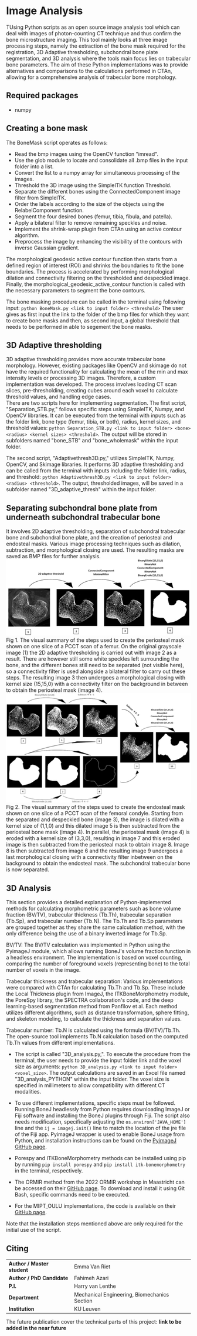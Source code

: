 # Image Analysis
TUsing Python scripts as an open source image analysis tool which can deal with images of photon-counting CT technique and thus confirm the bone microstructure imaging.
This tool mainly looks at three image processing steps, namely the extraction of the bone mask required for the registration, 3D Adaptive thresholding, subchondral bone plate segmentation, and 3D analysis where the
tools main focus lies on trabecular bone parameters. The aim of these Python implementations was to provide alternatives and comparisons to the calculations performed in CTAn, allowing for a comprehensive analysis of trabecular bone morphology.

## Required packages
* numpy  

## Creating a bone mask
The BoneMask script operates as follows:
* Read the bmp images using the OpenCV function "imread".
* Use the glob module to locate and consolidate all .bmp files in the input folder into a list.
* Convert the list to a numpy array for simultaneous processing of the images.
* Threshold the 3D image using the SimpleITK function Threshold.
* Separate the different bones using the ConnectedComponent image filter from SimpleITK.
* Order the labels according to the size of the objects using the RelabelComponent function.
* Segment the four desired bones (femur, tibia, fibula, and patella).
* Apply a bilateral filter to remove remaining speckles and noise.
* Implement the shrink-wrap plugin from CTAn using an active contour algorithm.
* Preprocess the image by enhancing the visibility of the contours with inverse Gaussian gradient.

The morphological geodesic active contour function then starts from a defined region of interest (ROI) and shrinks the boundaries to fit the bone boundaries. The process is accelerated by performing morphological dilation and connectivity filtering on the thresholded and despeckled image. Finally, the morphological_geodesic_active_contour function is called with the necessary parameters to segment the bone contours.

The bone masking procedure can be called in the terminal using following input:
`python BoneMask.py <link to input folder> <threshold>`
The user gives as first input the link to the folder of the bmp files for which they want to create bone masks and then, as second input, a global threshold that needs to be performed in able to segement the bone masks.
## 3D Adaptive thresholding 
3D adaptive thresholding provides more accurate trabecular bone morphology. However, existing packages like OpenCV and skimage do not have the required functionality for calculating the mean of the min and max intensity levels or processing 3D images. Therefore, a custom implementation was developed. The process involves loading CT scan slices, pre-thresholding, creating cubes around each voxel to calculate threshold values, and handling edge cases.  
There are two scripts here for implementing segmentation. The first script, "Separation_STB.py," follows specific steps using SimpleITK, Numpy, and OpenCV libraries. It can be executed from the terminal with inputs such as the folder link, bone type (femur, tibia, or both), radius, kernel sizes, and threshold values: `python Separation_STB.py <link to input folder> <bone> <radius> <kernel sizes> <threshold>`. The output will be stored in subfolders named "bone_STB" and "bone_wholemask" within the input folder.
                                         

The second script, "Adaptivethresh3D.py," utilizes SimpleITK, Numpy, OpenCV, and Skimage libraries. It performs 3D adaptive thresholding and can be called from the terminal with inputs including the folder link, radius, and threshold: `python Adaptivethresh3D.py <link to input folder> <radius> <threshold>`. The output, thresholded images, will be saved in a subfolder named "3D_adaptive_thresh" within the input folder.
                                           
## Separating subchondral bone plate from underneath subchondral trabecular bone 
It involves 2D adaptive thresholding, separation of subchondral trabecular bone and subchondral bone plate, and the creation of periosteal and endosteal masks. Various image processing techniques such as dilation, subtraction, and morphological closing are used. The resulting masks are saved as BMP files for further analysis.
![error](./create-the-periosteal-mask.png "create-the-periosteal-mask")
Fig 1. The visual summary of the steps used to create the periosteal mask shown on one slice of a PCCT scan of a femur. On the original grayscale image (1) the 2D adaptive thresholding is carried out with image 2 as a result. There are however still some white speckles left surrounding the bone, and the different bones still need to be separated (not visible here), so a connectivity filter is used alongside a bilateral filter to carry out these steps. The resulting image 3 then undergoes a morphological closing with kernel size (15,15,0) with a connectivity filter on the background in between to obtain the periosteal mask (image 4).
![error](./create-the-endosteal-mask.png "create-the-endosteal-mask")
Fig 2. The visual summary of the steps used to create the endosteal mask shown on one slice of a PCCT scan of the femoral condyle. Starting from the separated and despeckled bone (image 3), the image is dilated with a kernel size of (1,1,0) and this dilated image 5 is then subtracted from the periosteal bone mask (image 4). In parallel, the periosteal mask (image 4) is eroded with a kernel size of (3,3,0), resulting in image 7 and this eroded image is then subtracted from the periosteal mask to obtain image 8. Image 8 is then subtracted from image 6 and the resulting image 9 undergoes a last morphological closing with a connectivity
filter inbetween on the background to obtain the endosteal mask. The subchondral trabecular bone is now separated.
  
## 3D Analysis   
  
This section provides a detailed explanation of Python-implemented methods for calculating morphometric parameters such as bone volume fraction (BV/TV), trabecular thickness (Tb.Th), trabecular separation (Tb.Sp), and trabecular number (Tb.N). The Tb.Th and Tb.Sp parameters are grouped together as they share the same calculation method, with the only difference being the use of a binary inverted image for Tb.Sp.

BV/TV:
The BV/TV calculation was implemented in Python using the PyimageJ module, which allows running BoneJ's volume fraction function in a headless environment. The implementation is based on voxel counting, comparing the number of foreground voxels (representing bone) to the total number of voxels in the image.

Trabecular thickness and trabecular separation:
Various implementations were compared with CTAn for calculating Tb.Th and Tb.Sp. These include the Local Thickness plugin from ImageJ, the ITKBoneMorphometry module, the PoreSpy library, the SPECTRA collaboration's code, and the deep learning-based segmentation method from Panfilov et al. Each method utilizes different algorithms, such as distance transformation, sphere fitting, and skeleton modeling, to calculate the thickness and separation values.

Trabecular number:
Tb.N is calculated using the formula (BV/TV)/Tb.Th. The open-source tool implements Tb.N calculation based on the computed Tb.Th values from different implementations.

* The script is called "3D_analysis.py,". To execute the procedure from the terminal, the user needs to provide the input folder link and the voxel size as arguments: `python 3D_analysis.py <link to input folder> <voxel_size>`. The output calculations are saved in an Excel file named "3D_analysis_PYTHON" within the input folder. The voxel size is specified in millimeters to allow compatibility with different CT modalities.

* To use different implementations, specific steps must be followed. Running BoneJ headlessly from Python requires downloading ImageJ or Fiji software and installing the BoneJ plugins through Fiji. The script also needs modification, specifically adjusting the `os.environ['JAVA_HOME']` line and the `ij = imagej.init()` line to match the location of the jre file of the Fiji app. PyimageJ wrapper is used to enable BoneJ usage from Python, and installation instructions can be found on the [PyimageJ GitHub page](https://github.com/imagej/pyimagej).

* Porespy and ITKBoneMorphometry methods can be installed using pip by running `pip install porespy` and `pip install itk-bonemorphometry` in the terminal, respectively.

* The ORMIR method from the 2022 ORMIR workshop in Maastricht can be accessed on their [GitHub page](https://github.com/SpectraCollab/ORMIR_XCT). To download and install it using Git Bash, specific commands need to be executed.

* For the MIPT_OULU implementations, the code is available on their [GitHub page](https://github.com/MIPT-Oulu/SubregionalCartilageAnalysis). 

Note that the installation steps mentioned above are only required for the initial use of the script.


## Citing
|||
|-----------------------|-----------------|
|**Author / Master student** | Emma Van Riet| 
|**Author / PhD Candidate** | Fahimeh Azari|
|**P.I.**| Harry van Lenthe |
|**Department** | Mechanical Engineering, Biomechanics Section|
|**Institution** | KU Leuven |
  
The future publication cover the technical parts of this project: **link to be added in the near future**

